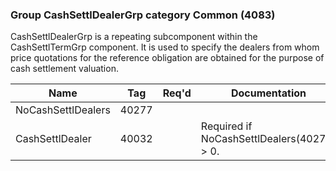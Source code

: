 ### Group CashSettlDealerGrp category Common (4083)

CashSettlDealerGrp is a repeating subcomponent within the CashSettlTermGrp component. It is used to specify the dealers from whom price quotations for the reference obligation are obtained for the purpose of cash settlement valuation.

| Name               | Tag   | Req'd | Documentation                              |
|--------------------|-------|----------|--------------------------------------------|
| NoCashSettlDealers | 40277 |       |                                            |
| CashSettlDealer    | 40032 |       | Required if NoCashSettlDealers(40277) > 0. |

